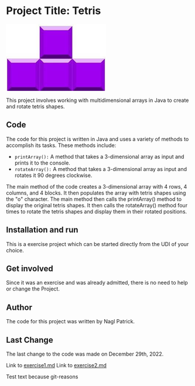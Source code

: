 # Project Title: Tetris
![Tetris](./resources/images/Tetris%20Image.jpg)

This project involves working with multidimensional arrays in Java to create and rotate tetris shapes.

## Code
The code for this project is written in Java and uses a variety of methods to accomplish its tasks. These methods include:

+ `printArray():` A method that takes a 3-dimensional array as input and prints it to the console.
+ `rotateArray():` A method that takes a 3-dimensional array as input and rotates it 90 degrees clockwise.

The main method of the code creates a 3-dimensional array with 4 rows, 4 columns, and 4 blocks. It then populates the array with tetris shapes using the "o" character. The main method then calls the printArray() method to display the original tetris shapes. It then calls the rotateArray() method four times to rotate the tetris shapes and display them in their rotated positions.

## Installation and run

This is a exercise project which can be started directly from the UDI of your choice.

## Get involved

Since it was an exercise and was already admitted, there is no need to help or change the Project.

## Author
The code for this project was written by Nagl Patrick.

## Last Change
The last change to the code was made on December 29th, 2022.

Link to [exercise1.md](exercise1.md)
Link to [exercise2.md](exercise2.md)

Test text because git-reasons